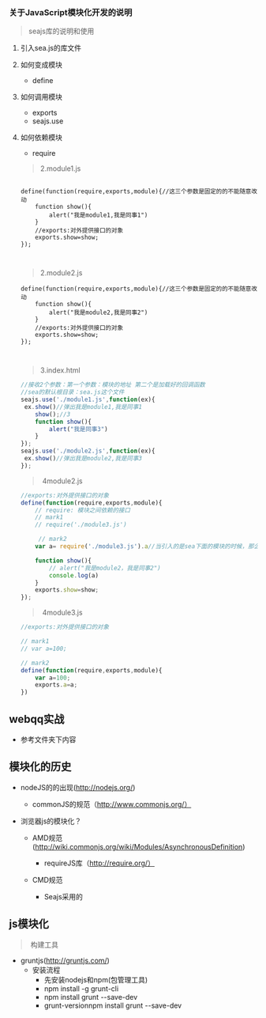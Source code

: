###	关于JavaScript模块化开发的说明

> seajs库的说明和使用

1. 引入sea.js的库文件

2. 如何变成模块

   - define

3. 如何调用模块

   - exports
   - seajs.use

4. 如何依赖模块

   - require

   
   
   
   > 2.module1.js
   
   ~~~define(function(require,exports,module){//这三个参数是固定的的不能随意改动
   
   define(function(require,exports,module){//这三个参数是固定的的不能随意改动
       function show(){
           alert("我是module1,我是同事1")
       }
       //exports:对外提供接口的对象
       exports.show=show;
   });
   
      
   ~~~
   
   > 2.module2.js
   
   ```define(function(require,exports,module){//这三个参数是固定的的不能随意改动
   define(function(require,exports,module){//这三个参数是固定的的不能随意改动
       function show(){
           alert("我是module2,我是同事2")
       }
       //exports:对外提供接口的对象
       exports.show=show;
   });
   
      
   ```
   
   
   
   > 3.index.html
   
   ~~~javascript
   //接收2个参数：第一个参数：模块的地址 第二个是加载好的回调函数
   //sea的默认根目录：sea.js这个文件
   seajs.use('./module1.js',function(ex){
   	ex.show()//弹出我是module1,我是同事1
       show();//3
       function show(){
           alert("我是同事3")
       }
   });
   seajs.use('./module2.js',function(ex){
   	ex.show()//弹出我是module2,我是同事3
   });
   ~~~
   
   
   
   > ​	4module2.js
   
   ~~~javascript
   //exports:对外提供接口的对象
   define(function(require,exports,module){
       // require: 模块之间依赖的接口
       // mark1
       // require('./module3.js')
   
        // mark2
       var a= require('./module3.js').a//当引入的是sea下面的模块的时候，那么require执行完的结果就是exports
   
       function show(){
           // alert("我是module2，我是同事2")
           console.log(a)
       }
       exports.show=show;
   });
   ~~~
   
   
   
   > ​	4module3.js
   
   ~~~javascript
   //exports:对外提供接口的对象
   
   // mark1
   // var a=100;
   
   // mark2
   define(function(require,exports,module){
       var a=100;
       exports.a=a;
   })
   ~~~
   
   
   
##	webqq实战

   *	参考文件夹下内容

## 模块化的历史

- nodeJS的的出现(http://nodejs.org/)

  - commonJS的规范（http://www.commonjs.org/）

- 浏览器js的模块化？

  - AMD规范(http://wiki.commonjs.org/wiki/Modules/AsynchronousDefinition)

    - requireJS库（http://require.org/）
  - CMD规范
    - Seajs采用的    
## js模块化

> ​	构建工具

- gruntjs(http://gruntjs.com/)
  - 安装流程
    - 先安装nodejs和npm(包管理工具)
    - npm install -g grunt-cli
    - npm install grunt --save-dev
    - grunt-versionnpm install grunt --save-dev

